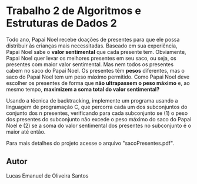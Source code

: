 # Trabalho 2 de Algoritmos e Estruturas de Dados 2
Todo ano, Papai Noel recebe doações de presentes para que ele possa distribuir às crianças mais necessitadas. Baseado em sua experiência, Papai Noel sabe o **valor sentimental** que cada presente tem. Obviamente, Papai Noel quer levar os melhores presentes em seu saco, ou seja, os presentes com maior valor sentimental. Mas nem todos os presentes cabem no saco do Papai Noel. Os presentes têm **pesos** diferentes, mas o saco do Papai Noel tem um peso máximo permitido. Como Papai Noel deve escolher os presentes de forma que **não ultrapassem o peso máximo** e, ao mesmo tempo, **maximizem a soma total do valor sentimental?**

Usando a técnica de backtracking, implemente um programa usando a linguagem de programação C, que percorra cada um dos subconjuntos do conjunto dos n presentes, verificando para cada subconjunto se (1) o peso dos presentes do subconjunto não excede o peso máximo do saco do Papai Noel e (2) se a soma do valor sentimental dos presentes no subconjunto é o maior até então.

Para mais detalhes do projeto acesse o arquivo "sacoPresentes.pdf".

## Autor
Lucas Emanuel de Oliveira Santos
